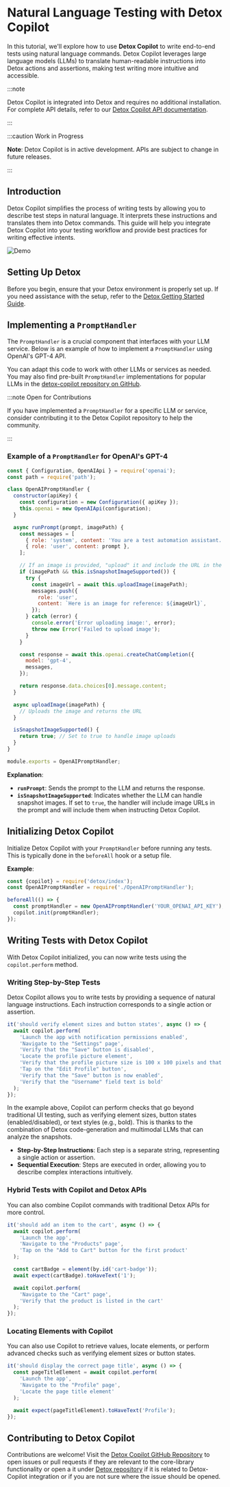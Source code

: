 # Natural Language Testing with Detox Copilot

In this tutorial, we'll explore how to use **Detox Copilot** to write end-to-end tests using natural language commands. Detox Copilot leverages large language models (LLMs) to translate human-readable instructions into Detox actions and assertions, making test writing more intuitive and accessible.

:::note

Detox Copilot is integrated into Detox and requires no additional installation. For complete API details, refer to our [Detox Copilot API documentation](../api/copilot.md).

:::

:::caution Work in Progress

**Note**: Detox Copilot is in active development. APIs are subject to change in future releases.

:::

## Introduction

Detox Copilot simplifies the process of writing tests by allowing you to describe test steps in natural language.
It interprets these instructions and translates them into Detox commands. This guide will help you integrate Detox Copilot into your testing workflow and provide best practices for writing effective intents.

![Demo](../img/copilot/copilot-demo.gif)

## Setting Up Detox

Before you begin, ensure that your Detox environment is properly set up.
If you need assistance with the setup, refer to the [Detox Getting Started Guide](docs/introduction/getting-started/).

## Implementing a `PromptHandler`

The `PromptHandler` is a crucial component that interfaces with your LLM service.
Below is an example of how to implement a `PromptHandler` using OpenAI's GPT-4 API.

You can adapt this code to work with other LLMs or services as needed. You may also find pre-built `PromptHandler` implementations for popular LLMs in the [detox-copilot repository on GitHub](https://github.com/wix-incubator/detox-copilot).

:::note Open for Contributions

If you have implemented a `PromptHandler` for a specific LLM or service, consider contributing it to the Detox Copilot repository to help the community.

:::

### Example of a `PromptHandler` for OpenAI's GPT-4

```javascript
const { Configuration, OpenAIApi } = require('openai');
const path = require('path');

class OpenAIPromptHandler {
  constructor(apiKey) {
    const configuration = new Configuration({ apiKey });
    this.openai = new OpenAIApi(configuration);
  }

  async runPrompt(prompt, imagePath) {
    const messages = [
      { role: 'system', content: 'You are a test automation assistant.' },
      { role: 'user', content: prompt },
    ];

    // If an image is provided, "upload" it and include the URL in the prompt
    if (imagePath && this.isSnapshotImageSupported()) {
      try {
        const imageUrl = await this.uploadImage(imagePath);
        messages.push({
          role: 'user',
          content: `Here is an image for reference: ${imageUrl}`,
        });
      } catch (error) {
        console.error('Error uploading image:', error);
        throw new Error('Failed to upload image');
      }
    }

    const response = await this.openai.createChatCompletion({
      model: 'gpt-4',
      messages,
    });

    return response.data.choices[0].message.content;
  }

  async uploadImage(imagePath) {
    // Uploads the image and returns the URL
  }

  isSnapshotImageSupported() {
    return true; // Set to true to handle image uploads
  }
}

module.exports = OpenAIPromptHandler;
```

**Explanation**:

- **`runPrompt`**: Sends the prompt to the LLM and returns the response.
- **`isSnapshotImageSupported`**: Indicates whether the LLM can handle snapshot images. If set to `true`, the handler will include image URLs in the prompt and will include them when instructing Detox Copilot.

## Initializing Detox Copilot

Initialize Detox Copilot with your `PromptHandler` before running any tests.
This is typically done in the `beforeAll` hook or a setup file.

**Example**:

```javascript
const {copilot} = require('detox/index');
const OpenAIPromptHandler = require('./OpenAIPromptHandler');

beforeAll(() => {
  const promptHandler = new OpenAIPromptHandler('YOUR_OPENAI_API_KEY');
  copilot.init(promptHandler);
});
```

## Writing Tests with Detox Copilot

With Detox Copilot initialized, you can now write tests using the `copilot.perform` method.

### Writing Step-by-Step Tests

Detox Copilot allows you to write tests by providing a sequence of natural language instructions. Each instruction corresponds to a single action or assertion.

```javascript
it('should verify element sizes and button states', async () => {
  await copilot.perform(
    'Launch the app with notification permissions enabled',
    'Navigate to the "Settings" page',
    'Verify that the "Save" button is disabled',
    'Locate the profile picture element',
    'Verify that the profile picture size is 100 x 100 pixels and that the image is available and rendered',
    'Tap on the "Edit Profile" button',
    'Verify that the "Save" button is now enabled',
    'Verify that the "Username" field text is bold'
  );
});
```

In the example above, Copilot can perform checks that go beyond traditional UI testing, such as verifying element sizes, button states (enabled/disabled), or text styles (e.g., bold). This is thanks to the combination of Detox code-generation and multimodal LLMs that can analyze the snapshots.

- **Step-by-Step Instructions**: Each step is a separate string, representing a single action or assertion.
- **Sequential Execution**: Steps are executed in order, allowing you to describe complex interactions intuitively.

### Hybrid Tests with Copilot and Detox APIs

You can also combine Copilot commands with traditional Detox APIs for more control.

```javascript
it('should add an item to the cart', async () => {
  await copilot.perform(
    'Launch the app',
    'Navigate to the "Products" page',
    'Tap on the "Add to Cart" button for the first product'
  );

  const cartBadge = element(by.id('cart-badge'));
  await expect(cartBadge).toHaveText('1');

  await copilot.perform(
    'Navigate to the "Cart" page',
    'Verify that the product is listed in the cart'
  );
});
```

### Locating Elements with Copilot

You can also use Copilot to retrieve values, locate elements, or perform advanced checks such as verifying element sizes or button states.

```javascript
it('should display the correct page title', async () => {
  const pageTitleElement = await copilot.perform(
    'Launch the app',
    'Navigate to the "Profile" page',
    'Locate the page title element'
  );

  await expect(pageTitleElement).toHaveText('Profile');
});
```

## Contributing to Detox Copilot

Contributions are welcome!
Visit the [Detox Copilot GitHub Repository](https://github.com/wix-incubator/detox-copilot) to open issues or pull requests if they are relevant to the core-library functionality or open a it under [Detox repository](https://github.com/wix/Detox) if it is related to Detox-Copilot integration or if you are not sure where the issue should be opened.
